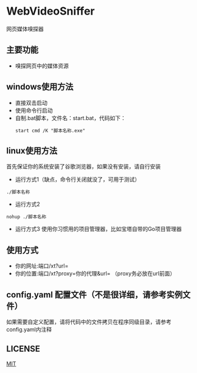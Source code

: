 # WebVideoSniffer
网页媒体嗅探器

## 主要功能
* 嗅探网页中的媒体资源

## windows使用方法
- 直接双击启动
- 使用命令行启动
- 自制.bat脚本，文件名：start.bat，代码如下：
  ```
  start cmd /K "脚本名称.exe"
  ```

## linux使用方法
首先保证你的系统安装了谷歌浏览器，如果没有安装，请自行安装
- 运行方式1（缺点，命令行关闭就没了，可用于测试）
```
./脚本名称
```
- 运行方式2
```
nohup ./脚本名称
```
- 运行方式3
使用你习惯用的项目管理器，比如宝塔自带的Go项目管理器

## 使用方式
- 你的网址:端口/xt?url=
- 你的位置:端口/xt?proxy=你的代理&url= （proxy务必放在url前面）

## config.yaml 配置文件（不是很详细，请参考实例文件）
如果需要自定义配置，请将代码中的文件拷贝在程序同级目录，请参考config.yaml内注释

## LICENSE

[MIT](https://opensource.org/license/mit/)
